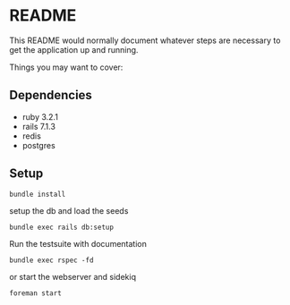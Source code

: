 # README

This README would normally document whatever steps are necessary to get the
application up and running.

Things you may want to cover:

## Dependencies
- ruby 3.2.1
- rails 7.1.3
- redis
- postgres

## Setup
```
bundle install
```

setup the db and load the seeds

```
bundle exec rails db:setup
```

Run the testsuite with documentation
```
bundle exec rspec -fd
```

or start the webserver and sidekiq
```
foreman start
```